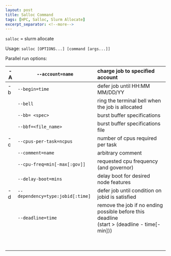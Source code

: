 ```yaml
---
layout: post
title: Salloc Command
tags: [HPC, Salloc, Slurm Allocate]
excerpt_separator: <!--more-->
---
```


<!--more-->

`salloc` = slurm allocate 

Usage: `salloc [OPTIONS...] [command [args...]]`

Parallel run options:

| -A   | `--account=name`                 | charge job to specified account                              |
| ---- | -------------------------------- | :----------------------------------------------------------- |
| -b   | `--begin=time`                   | defer job until HH:MM MM/DD/YY                               |
|      | `--bell`                         | ring the terminal bell when the job is allocated             |
|      | `--bb= <spec>`                   | burst buffer specifications                                  |
|      | `--bbf=<file_name>`              | burst buffer specifications file                             |
| -c   | `--cpus-per-task=ncpus`          | number of cpus required per task                             |
|      | `--comment=name`                 | arbitrary comment                                            |
|      | `--cpu-freq=min[-max[:gov]]`     | requested cpu frequency (and governor)                       |
|      | `--delay-boot=mins`              | delay boot for desired node features                         |
| -d   | `--dependency=type:jobid[:time]` | defer job until condition on jobid is satisfied              |
|      | `--deadline=time`                | remove the job if no ending possible before this deadline <br>(start > (deadline - time[-min]))|
|      |                                  |                                                              |
|      |                                  |                                                              |
|      |                                  |                                                              |
|      |                                  |                                                              |
|      |                                  |                                                              |
|      |                                  |                                                              |
|      |                                  |                                                              |
|      |                                  |                                                              |

